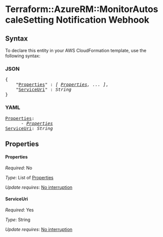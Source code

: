 # Terraform::AzureRM::MonitorAutoscaleSetting Notification Webhook

## Syntax

To declare this entity in your AWS CloudFormation template, use the following syntax:

### JSON

<pre>
{
    "<a href="#properties" title="Properties">Properties</a>" : <i>[ <a href="notification-webhook-properties.md">Properties</a>, ... ]</i>,
    "<a href="#serviceuri" title="ServiceUri">ServiceUri</a>" : <i>String</i>
}
</pre>

### YAML

<pre>
<a href="#properties" title="Properties">Properties</a>: <i>
      - <a href="notification-webhook-properties.md">Properties</a></i>
<a href="#serviceuri" title="ServiceUri">ServiceUri</a>: <i>String</i>
</pre>

## Properties

#### Properties

_Required_: No

_Type_: List of <a href="notification-webhook-properties.md">Properties</a>

_Update requires_: [No interruption](https://docs.aws.amazon.com/AWSCloudFormation/latest/UserGuide/using-cfn-updating-stacks-update-behaviors.html#update-no-interrupt)

#### ServiceUri

_Required_: Yes

_Type_: String

_Update requires_: [No interruption](https://docs.aws.amazon.com/AWSCloudFormation/latest/UserGuide/using-cfn-updating-stacks-update-behaviors.html#update-no-interrupt)

